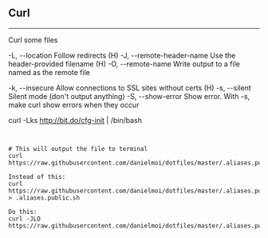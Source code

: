 ## Curl

----
Curl some files

-L, --location      Follow redirects (H)
-J, --remote-header-name  Use the header-provided filename (H)
-O, --remote-name   Write output to a file named as the remote file

-k, --insecure      Allow connections to SSL sites without certs (H)
-s, --silent        Silent mode (don't output anything)
-S, --show-error    Show error. With -s, make curl show errors when they occur

curl -Lks http://bit.do/cfg-init | /bin/bash
```


# This will output the file to terminal
curl https://raw.githubusercontent.com/danielmoi/dotfiles/master/.aliases.public.sh

Instead of this:
curl https://raw.githubusercontent.com/danielmoi/dotfiles/master/.aliases.public.sh > .aliases.public.sh

Do this:
curl -JLO https://raw.githubusercontent.com/danielmoi/dotfiles/master/.aliases.public.sh
